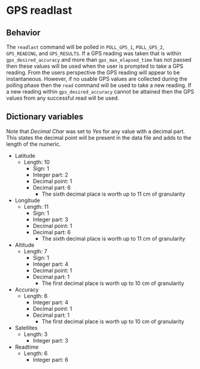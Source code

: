 # GPS readlast
## Behavior
The ```readlast``` command will be polled in ```POLL_GPS_1```, ```POLL_GPS_2```, ```GPS_READING```, and ```GPS_RESULTS```. If a GPS reading was taken that is within ```gps_desired_accuracy``` and more than ```gps_max_elapsed_time``` has not passed then these values will be used when the user is prompted to take a GPS reading. From the users perspective the GPS reading will appear to be instantaneous. However, if no usable GPS values are collected during the polling phase then the ```read``` command will be used to take a new reading. If a new reading within ```gps_desired_accuracy``` cannot be attained then the GPS values from any successful read will be used.
## Dictionary variables
Note that *Decimal Char* was set to *Yes* for any value with a decimal part. This states the decimal point will be present in the data file and adds to the length of the numeric.
* Latitude
    * Length: 10
        * Sign: 1
        * Integer part: 2
        * Decimal point: 1
        * Decimal part: 6
            * The sixth decimal place is worth up to 11 cm of granularity
* Longitude
    * Length: 11
        * Sign: 1
        * Integer part: 3
        * Decimal point: 1
        * Decimal part: 6
            * The sixth decimal place is worth up to 11 cm of granularity
* Altitude
    * Length: 7
        * Sign: 1
        * Integer part: 4
        * Decimal point: 1
        * Decimal part: 1
            * The first decimal place is worth up to 10 cm of granularity
* Accuracy
    * Length: 6
        * Integer part: 4
        * Decimal point: 1
        * Decimal part: 1
            * The first decimal place is worth up to 10 cm of granularity
* Satellites
    * Length: 3
        * Integer part: 3
* Readtime
    * Length: 6
        * Integer part: 6
